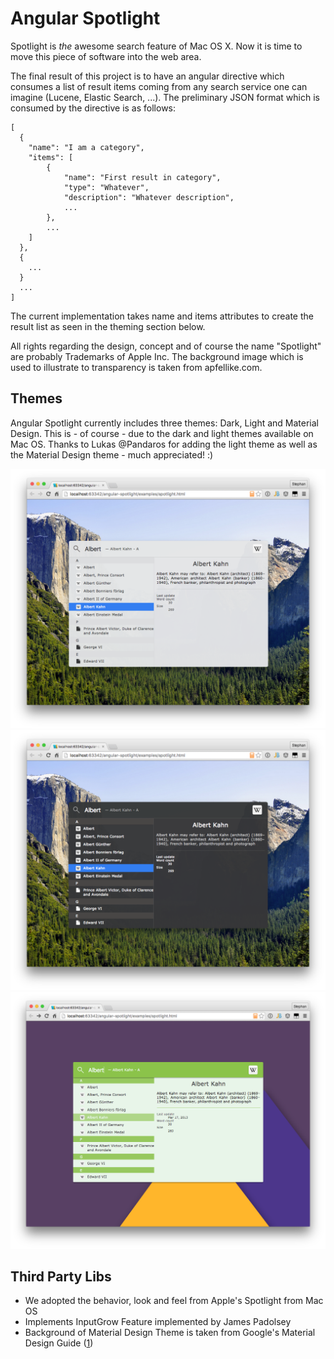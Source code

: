 # Angular Spotlight

Spotlight is _the_ awesome search feature of Mac OS X.
Now it is time to move this piece of software into the web area.

The final result of this project is to have an angular directive which consumes a list of result items coming from any search service one can imagine (Lucene, Elastic Search, ...).
The preliminary JSON format which is consumed by the directive is as follows:

```
[
  {
    "name": "I am a category",
    "items": [
    	{
    		"name": "First result in category",
    		"type": "Whatever",
    		"description": "Whatever description",
    		...
    	},
    	...
    ]
  },
  {
    ...
  }
  ...
]
```

The current implementation takes name and items attributes to create the result list as seen in the theming section below.

All rights regarding the design, concept and of course the name "Spotlight" are probably Trademarks of Apple Inc. 
The background image which is used to illustrate to transparency is taken from apfellike.com.

## Themes

Angular Spotlight currently includes three themes: Dark, Light and Material Design. 
This is - of course - due to the dark and light themes available on Mac OS.
Thanks to Lukas @Pandaros for adding the light theme as well as the Material Design theme - much appreciated! :)

![](docs/screenshot-light-theme.png)
![](docs/screenshot-dark-theme.png)
![](docs/screenshot-material-theme.png)

## Third Party Libs
 * We adopted the behavior, look and feel from Apple's Spotlight from Mac OS
 * Implements InputGrow Feature implemented by James Padolsey
 * Background of Material Design Theme is taken from Google's Material Design Guide ([1](https://plus.google.com/photos/+BrianParkerson/albums/6079410227152958097/6079410228948829362?pid=6079410228948829362&oid=110417708449272621219))
